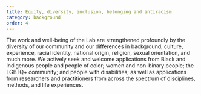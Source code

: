 ```yaml
---
title: Equity, diversity, inclusion, belonging and antiracism
category: background
order: 4
---
```

The work and well-being of the Lab are strengthened profoundly by the
diversity of our community and our differences in background, culture,
experience, racial identity, national origin, religion, sexual orientation, and much
more. We actively seek and welcome applications from Black and Indigenous people and people of color;
women and non-binary people; the LGBTQ+ community; and people with disabilities; as well as
applications from researchers and practitioners from across the
spectrum of disciplines, methods, and life experiences.
